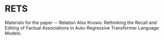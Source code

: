 # RETS
Materials for the paper -- Relation Also Knows: Rethinking the Recall and Editing of Factual Associations in Auto-Regressive Transformer Language Models.
